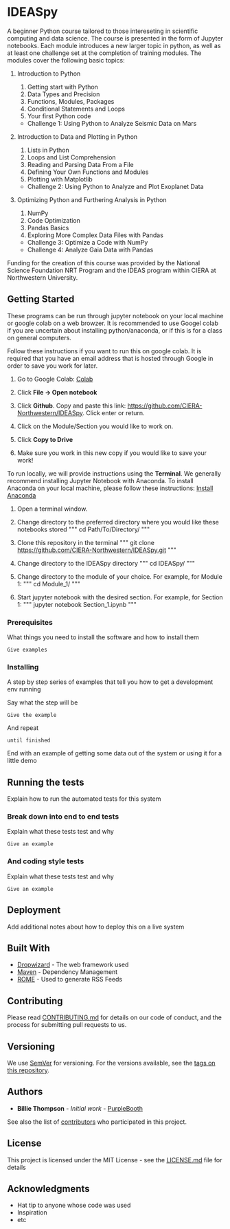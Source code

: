 # IDEASpy

A beginner Python course tailored to those intereseting in scientific computing and data science. The course is presented in the form of Jupyter notebooks. Each module introduces a new larger topic in python, as well as at least one challenge set at the completion of training modules. The modules cover the following basic topics:

1. Introduction to Python
	1. Getting start with Python
	2. Data Types and Precision
	3. Functions, Modules, Packages
	4. Conditional Statements and Loops
	5. Your first Python code
	* Challenge 1: Using Python to Analyze Seismic Data on Mars

2. Introduction to Data and Plotting in Python
	1. Lists in Python
	2. Loops and List Comprehension
	3. Reading and Parsing Data From a File
	4. Defining Your Own Functions and Modules
	5. Plotting with Matplotlib
	* Challenge 2: Using Python to Analyze and Plot Exoplanet Data

3. Optimizing Python and Furthering Analysis in Python
	1. NumPy
	2. Code Optimization
	3. Pandas Basics
	4. Exploring More Complex Data Files with Pandas
	* Challenge 3: Optimize a Code with NumPy
	* Challenge 4: Analyze Gaia Data with Pandas


Funding for the creation of this course was provided by the National Science Foundation NRT Program and the IDEAS program within CIERA at Northwestern University.

## Getting Started

These programs can be run through jupyter notebook on your local machine or google colab on a web browzer. It is recommended to use Googel colab if you are uncertain about installing python/anaconda, or if this is for a class on general computers.

Follow these instructions if you want to run this on google colab. It is required that you have an email address that is hosted through Google in order to save you work for later. 

1. Go to Google Colab: [Colab](https://colab.research.google.com/)

2. Click **File -> Open notebook**

3. Click **Github**. Copy and paste this link: https://github.com/CIERA-Northwestern/IDEASpy. Click enter or return. 

4. Click on the Module/Section you would like to work on. 

5. Click **Copy to Drive**

6. Make sure you work in this new copy if you would like to save your work!

To run locally, we will provide instructions using the **Terminal**. We generally recommend installing Jupyter Notebook with Anaconda. To install Anaconda on your local machine, please follow these instructions: [Install Anaconda](https://docs.anaconda.com/anaconda/install/)

1. Open a terminal window.

2. Change directory to the preferred directory where you would like these notebooks stored
"""
cd Path/To/Directory/
"""

3. Clone this repository in the terminal
"""
git clone https://github.com/CIERA-Northwestern/IDEASpy.git
"""

4. Change directory to the IDEASpy directory
"""
cd IDEASpy/
"""

5. Change directory to the module of your choice. For example, for Module 1:
"""
cd Module_1/
"""

6. Start jupyter notebook with the desired section. For example, for Section 1:
"""
jupyter notebook Section_1.ipynb
"""

### Prerequisites

What things you need to install the software and how to install them

```
Give examples
```

### Installing

A step by step series of examples that tell you how to get a development env running

Say what the step will be

```
Give the example
```

And repeat

```
until finished
```

End with an example of getting some data out of the system or using it for a little demo

## Running the tests

Explain how to run the automated tests for this system

### Break down into end to end tests

Explain what these tests test and why

```
Give an example
```

### And coding style tests

Explain what these tests test and why

```
Give an example
```

## Deployment

Add additional notes about how to deploy this on a live system

## Built With

* [Dropwizard](http://www.dropwizard.io/1.0.2/docs/) - The web framework used
* [Maven](https://maven.apache.org/) - Dependency Management
* [ROME](https://rometools.github.io/rome/) - Used to generate RSS Feeds

## Contributing

Please read [CONTRIBUTING.md](https://gist.github.com/PurpleBooth/b24679402957c63ec426) for details on our code of conduct, and the process for submitting pull requests to us.

## Versioning

We use [SemVer](http://semver.org/) for versioning. For the versions available, see the [tags on this repository](https://github.com/your/project/tags). 

## Authors

* **Billie Thompson** - *Initial work* - [PurpleBooth](https://github.com/PurpleBooth)

See also the list of [contributors](https://github.com/your/project/contributors) who participated in this project.

## License

This project is licensed under the MIT License - see the [LICENSE.md](LICENSE.md) file for details

## Acknowledgments

* Hat tip to anyone whose code was used
* Inspiration
* etc

